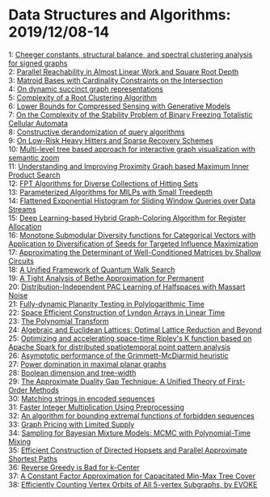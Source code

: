 # Data Structures and Algorithms: 2019/12/08-14  
1: [Cheeger constants, structural balance, and spectral clustering analysis  for signed graphs](https://doi.org/10.48550/arXiv.1411.3530)  
2: [Parallel Reachability in Almost Linear Work and Square Root Depth](https://doi.org/10.48550/arXiv.1905.08841)  
3: [Matroid Bases with Cardinality Constraints on the Intersection](https://doi.org/10.48550/arXiv.1907.04741)  
4: [On dynamic succinct graph representations](https://doi.org/10.48550/arXiv.1911.03195)  
5: [Complexity of a Root Clustering Algorithm](https://doi.org/10.48550/arXiv.1912.02820)  
6: [Lower Bounds for Compressed Sensing with Generative Models](https://doi.org/10.48550/arXiv.1912.02938)  
7: [On the Complexity of the Stability Problem of Binary Freezing Totalistic  Cellular Automata](https://doi.org/10.48550/arXiv.1912.02953)  
8: [Constructive derandomization of query algorithms](https://doi.org/10.48550/arXiv.1912.03042)  
9: [On Low-Risk Heavy Hitters and Sparse Recovery Schemes](https://doi.org/10.48550/arXiv.1709.02919)  
10: [Multi-level tree based approach for interactive graph visualization with  semantic zoom](https://doi.org/10.48550/arXiv.1906.05996)  
11: [Understanding and Improving Proximity Graph based Maximum Inner Product  Search](https://doi.org/10.48550/arXiv.1909.13459)  
12: [FPT Algorithms for Diverse Collections of Hitting Sets](https://doi.org/10.48550/arXiv.1911.05032)  
13: [Parameterized Algorithms for MILPs with Small Treedepth](https://doi.org/10.48550/arXiv.1912.03501)  
14: [Flattened Exponential Histogram for Sliding Window Queries over Data  Streams](https://doi.org/10.48550/arXiv.1912.03526)  
15: [Deep Learning-based Hybrid Graph-Coloring Algorithm for Register  Allocation](https://doi.org/10.48550/arXiv.1912.03700)  
16: [Monotone Submodular Diversity functions for Categorical Vectors with  Application to Diversification of Seeds for Targeted Influence Maximization](https://doi.org/10.48550/arXiv.1912.03727)  
17: [Approximating the Determinant of Well-Conditioned Matrices by Shallow  Circuits](https://doi.org/10.48550/arXiv.1912.03824)  
18: [A Unified Framework of Quantum Walk Search](https://doi.org/10.48550/arXiv.1912.04233)  
19: [A Tight Analysis of Bethe Approximation for Permanent](https://doi.org/10.48550/arXiv.1811.02933)  
20: [Distribution-Independent PAC Learning of Halfspaces with Massart Noise](https://doi.org/10.48550/arXiv.1906.10075)  
21: [Fully-dynamic Planarity Testing in Polylogarithmic Time](https://doi.org/10.48550/arXiv.1911.03449)  
22: [Space Efficient Construction of Lyndon Arrays in Linear Time](https://doi.org/10.48550/arXiv.1911.03542)  
23: [The Polynomial Transform](https://doi.org/10.48550/arXiv.1912.01155)  
24: [Algebraic and Euclidean Lattices: Optimal Lattice Reduction and Beyond](https://doi.org/10.48550/arXiv.1912.04586)  
25: [Optimizing and accelerating space-time Ripley's K function based on  Apache Spark for distributed spatiotemporal point pattern analysis](https://doi.org/10.48550/arXiv.1912.04753)  
26: [Asymptotic performance of the Grimmett-McDiarmid heuristic](https://doi.org/10.48550/arXiv.1912.04772)  
27: [Power domination in maximal planar graphs](https://doi.org/10.48550/arXiv.1706.10047)  
28: [Boolean dimension and tree-width](https://doi.org/10.48550/arXiv.1707.06114)  
29: [The Approximate Duality Gap Technique: A Unified Theory of First-Order  Methods](https://doi.org/10.48550/arXiv.1712.02485)  
30: [Matching strings in encoded sequences](https://doi.org/10.48550/arXiv.1903.09625)  
31: [Faster Integer Multiplication Using Preprocessing](https://doi.org/10.48550/arXiv.1911.07124)  
32: [An algorithm for bounding extremal functions of forbidden sequences](https://doi.org/10.48550/arXiv.1912.04897)  
33: [Graph Pricing with Limited Supply](https://doi.org/10.48550/arXiv.1912.05010)  
34: [Sampling for Bayesian Mixture Models: MCMC with Polynomial-Time Mixing](https://doi.org/10.48550/arXiv.1912.05153)  
35: [Efficient Construction of Directed Hopsets and Parallel Approximate  Shortest Paths](https://doi.org/10.48550/arXiv.1912.05506)  
36: [Reverse Greedy is Bad for k-Center](https://doi.org/10.48550/arXiv.1810.01834)  
37: [A Constant Factor Approximation for Capacitated Min-Max Tree Cover](https://doi.org/10.48550/arXiv.1907.08304)  
38: [Efficiently Counting Vertex Orbits of All 5-vertex Subgraphs, by EVOKE](https://doi.org/10.48550/arXiv.1911.10616)  